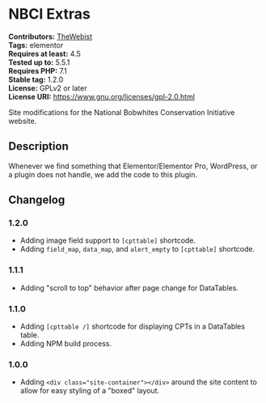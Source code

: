 # NBCI Extras #
**Contributors:** [TheWebist](https://profiles.wordpress.org/TheWebist)  
**Tags:** elementor  
**Requires at least:** 4.5  
**Tested up to:** 5.5.1  
**Requires PHP:** 7.1  
**Stable tag:** 1.2.0  
**License:** GPLv2 or later  
**License URI:** https://www.gnu.org/licenses/gpl-2.0.html  

Site modifications for the National Bobwhites Conservation Initiative website.

## Description ##

Whenever we find something that Elementor/Elementor Pro, WordPress, or a plugin does not handle, we add the code to this plugin.

## Changelog ##

### 1.2.0 ###
* Adding image field support to `[cpttable]` shortcode.
* Adding `field_map`, `data_map`, and `alert_empty` to `[cpttable]` shortcode.

### 1.1.1 ###
* Adding "scroll to top" behavior after page change for DataTables.

### 1.1.0 ###
* Adding `[cpttable /]` shortcode for displaying CPTs in a DataTables table.
* Adding NPM build process.

### 1.0.0 ###
* Adding `<div class="site-container"></div>` around the site content to allow for easy styling of a "boxed" layout.


